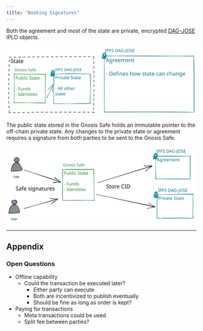 ```yaml
---
title: "Booking Signatures"
---
```


Both the agreement and most of the state are private, encrypted [DAG-JOSE](https://ipld.io/specs/codecs/dag-jose/spec/) IPLD objects.

![Booking and Agreement State IPFS.excalidraw](../drawings/Booking%20and%20Agreement%20State%20IPFS.excalidraw.svg)

The public state stored in the Gnosis Safe holds an immutable pointer to the off-chain private state. Any changes to the private state or agreement requires a signature from both parties to be sent to the Gnosis Safe.

![Gnosis Safe IPFS Agreements.excalidraw](../drawings/Gnosis%20Safe%20IPFS%20Agreements.excalidraw.svg)

---
## Appendix
### Open Questions
- Offline capability
	- Could the transaction be executed later?
		- Either party can execute
		- Both are incentivized to publish eventually
		- Should be fine as long as order is kept?
- Paying for transactions
	- Meta transactions could be used
	- Split fee between parties?